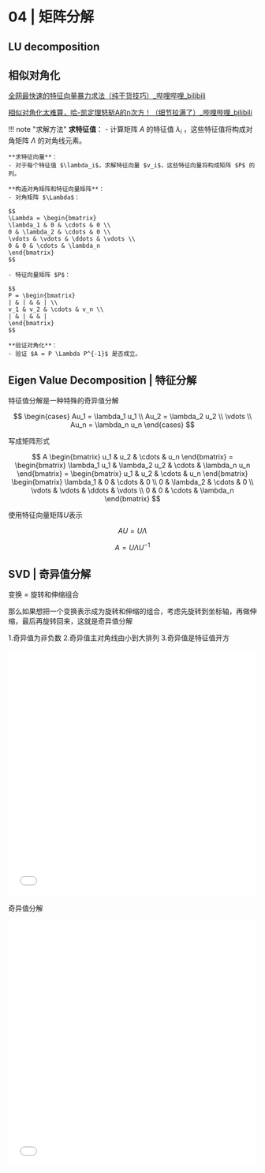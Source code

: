 # 04 | 矩阵分解


## LU decomposition

## 相似对角化
[全网最快速的特征向量暴力求法（纯干货技巧）\_哔哩哔哩\_bilibili](https://www.bilibili.com/video/BV1aT411E75Q/?spm_id_from=333.337.top_right_bar_window_history.content.click)

[相似对角化太难算，哈-凯定理怒斩A的n次方！（细节拉满了）\_哔哩哔哩\_bilibili](https://www.bilibili.com/video/BV11P411w716/?spm_id_from=333.337.search-card.all.click&vd_source=8b7a5460b512357b2cf80ce1cefc69f5)

!!! note "求解方法"
     **求特征值**：
    - 计算矩阵 $A$ 的特征值 $\lambda_i$ ，这些特征值将构成对角矩阵 $\Lambda$ 的对角线元素。

    **求特征向量**：
    - 对于每个特征值 $\lambda_i$，求解特征向量 $v_i$，这些特征向量将构成矩阵 $P$ 的列。
    
    **构造对角矩阵和特征向量矩阵**：
    - 对角矩阵 $\Lambda$：
        
    $$
    \Lambda = \begin{bmatrix}
    \lambda_1 & 0 & \cdots & 0 \\
    0 & \lambda_2 & \cdots & 0 \\
    \vdots & \vdots & \ddots & \vdots \\
    0 & 0 & \cdots & \lambda_n
    \end{bmatrix}
    $$
        
    - 特征向量矩阵 $P$：
    
    $$
    P = \begin{bmatrix}
    | & | & & | \\
    v_1 & v_2 & \cdots & v_n \\
    | & | & & |
    \end{bmatrix}
    $$
    
    **验证对角化**：
    - 验证 $A = P \Lambda P^{-1}$ 是否成立。



## Eigen Value Decomposition | 特征分解

特征值分解是一种特殊的奇异值分解


$$
\begin{cases}
Au_1 = \lambda_1 u_1 \\
Au_2 = \lambda_2 u_2 \\
\vdots \\
Au_n = \lambda_n u_n
\end{cases}
$$

写成矩阵形式

$$
A \begin{bmatrix}
u_1 & u_2 & \cdots & u_n
\end{bmatrix} = \begin{bmatrix}
\lambda_1 u_1 & \lambda_2 u_2 & \cdots & \lambda_n u_n
\end{bmatrix} = \begin{bmatrix}
u_1 & u_2 & \cdots & u_n
\end{bmatrix} \begin{bmatrix}
\lambda_1 & 0 & \cdots & 0 \\
0 & \lambda_2 & \cdots & 0 \\
\vdots & \vdots & \ddots & \vdots \\
0 & 0 & \cdots & \lambda_n
\end{bmatrix}
$$

使用特征向量矩阵$U$表示

$$
A U=  U \Lambda
$$

$$
A = U \Lambda U^{-1}
$$





## SVD | 奇异值分解

变换 = 旋转和伸缩组合

那么如果想把一个变换表示成为旋转和伸缩的组合，考虑先旋转到坐标轴，再做伸缩，最后再旋转回来，这就是奇异值分解

1.奇异值为非负数
2.奇异值主对角线由小到大排列
3.奇异值是特征值开方

<iframe src="//player.bilibili.com/player.html?isOutside=true&aid=112996076490296&bvid=BV1ExWxesEVf&cid=500001656999667&p=1&autoplay=0" scrolling="no" border="0" frameborder="no" framespacing="0" allowfullscreen="true" width="100%" height="500px"></iframe>

奇异值分解

<iframe src="//player.bilibili.com/player.html?isOutside=true&aid=652439242&bvid=BV1YY4y1U7UX&cid=1024031413&p=1&autoplay=0" scrolling="no" border="0" frameborder="no" framespacing="0" allowfullscreen="true" width="100%" height="500px"></iframe>

